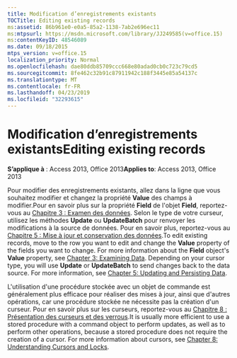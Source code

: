 ```yaml
---
title: Modification d’enregistrements existants
TOCTitle: Editing existing records
ms:assetid: 86b961e0-e0a5-85a2-1138-7ab2e696ec11
ms:mtpsurl: https://msdn.microsoft.com/library/JJ249585(v=office.15)
ms:contentKeyID: 48546089
ms.date: 09/18/2015
mtps_version: v=office.15
localization_priority: Normal
ms.openlocfilehash: dae80ddb85709ccc668e80adad0cb0c723c79cd5
ms.sourcegitcommit: 8fe462c32b91c87911942c188f3445e85a54137c
ms.translationtype: MT
ms.contentlocale: fr-FR
ms.lasthandoff: 04/23/2019
ms.locfileid: "32293615"
---
```

# <a name="editing-existing-records"></a><span data-ttu-id="e6333-102">Modification d’enregistrements existants</span><span class="sxs-lookup"><span data-stu-id="e6333-102">Editing existing records</span></span>


<span data-ttu-id="e6333-103">**S’applique à** : Access 2013, Office 2013</span><span class="sxs-lookup"><span data-stu-id="e6333-103">**Applies to**: Access 2013, Office 2013</span></span>

<span data-ttu-id="e6333-p101">Pour modifier des enregistrements existants, allez dans la ligne que vous souhaitez modifier et changez la propriété **Value** des champs à modifier.Pour en savoir plus sur la propriété **Field** de l'objet **Field**, reportez-vous au [Chapitre 3 : Examen des données](chapter-3-examining-data.md). Selon le type de votre curseur, utilisez les méthodes **Update** ou **UpdateBatch** pour renvoyer les modifications à la source de données. Pour en savoir plus, reportez-vous au [Chapitre 5 : Mise à jour et conservation des données](chapter-5-updating-and-persisting-data.md).</span><span class="sxs-lookup"><span data-stu-id="e6333-p101">To edit existing records, move to the row you want to edit and change the **Value** property of the fields you want to change. For more information about the **Field** object's **Value** property, see [Chapter 3: Examining Data](chapter-3-examining-data.md). Depending on your cursor type, you will use **Update** or **UpdateBatch** to send changes back to the data source. For more information, see [Chapter 5: Updating and Persisting Data](chapter-5-updating-and-persisting-data.md).</span></span>

<span data-ttu-id="e6333-p102">L'utilisation d'une procédure stockée avec un objet de commande est généralement plus efficace pour réaliser des mises à jour, ainsi que d'autres opérations, car une procédure stockée ne nécessite pas la création d'un curseur. Pour en savoir plus sur les curseurs, reportez-vous au [Chapitre 8 : Présentation des curseurs et des verrous](chapter-8-understanding-cursors-and-locks.md).</span><span class="sxs-lookup"><span data-stu-id="e6333-p102">It is usually more efficient to use a stored procedure with a command object to perform updates, as well as to perform other operations, because a stored procedure does not require the creation of a cursor. For more information about cursors, see [Chapter 8: Understanding Cursors and Locks](chapter-8-understanding-cursors-and-locks.md).</span></span>

